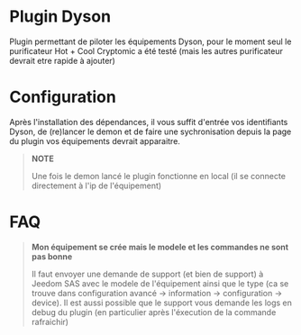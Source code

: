 # Plugin Dyson

Plugin permettant de piloter les équipements Dyson, pour le moment seul le purificateur Hot + Cool Cryptomic a été testé (mais les autres purificateur devrait etre rapide à ajouter)

# Configuration

Après l'installation des dépendances, il vous suffit d'entrée vos identifiants Dyson, de (re)lancer le demon et de faire une sychronisation depuis la page du plugin vos équipements devrait apparaitre.

>**NOTE**
>
>Une fois le demon lancé le plugin fonctionne en local (il se connecte directement à l'ip de l'équipement)

# FAQ

>**Mon équipement se crée mais le modele et les commandes ne sont pas bonne**
>
>Il faut envoyer une demande de support (et bien de support) à Jeedom SAS avec le modele de l'équipement ainsi que le type (ca se trouve dans configuration avancé -> information -> configuration -> device). Il est aussi possible que le support vous demande les logs en debug du plugin (en particulier après l'éxecution de la commande rafraichir)
